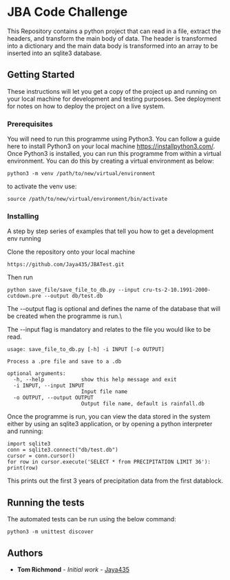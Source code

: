 # JBA Code Challenge

This Repository contains a python project that can read in a file, extract the headers, and transform the main body of data. The header is transformed into a dictionary and the main data body is transformed into an array to be inserted into an sqlite3 database.

## Getting Started

These instructions will let you get a copy of the project up and running on your local machine for development and testing purposes. See deployment for notes on how to deploy the project on a live system.

### Prerequisites

You will need to run this programme using Python3. You can follow a guide here to install Python3 on your local machine https://installpython3.com/. Once Python3 is installed, you can run this programme from within a virtual environment. You can do this by creating a virtual environment as below:

```
python3 -m venv /path/to/new/virtual/environment
```
to activate the venv use:
```
source /path/to/new/virtual/environment/bin/activate
```

### Installing

A step by step series of examples that tell you how to get a development env running

Clone the repository onto your local machine
```
https://github.com/Jaya435/JBATest.git
```
Then run
```
python save_file/save_file_to_db.py --input cru-ts-2-10.1991-2000-cutdown.pre --output db/test.db
```
The --output flag is optional and defines the name of the database that will be created when the programme is run.\

The --input flag is mandatory and relates to the file you would like to be read.

```
usage: save_file_to_db.py [-h] -i INPUT [-o OUTPUT]

Process a .pre file and save to a .db

optional arguments:
  -h, --help            show this help message and exit
  -i INPUT, --input INPUT
                        Input file name
  -o OUTPUT, --output OUTPUT
                        Output file name, default is rainfall.db
```

Once the programme is run, you can view the data stored in the system either by using an sqlite3 application, or by opening a python interpreter and running:
```
import sqlite3
conn = sqlite3.connect("db/test.db")
cursor = conn.cursor()
for row in cursor.execute('SELECT * from PRECIPITATION LIMIT 36'): print(row)
```
This prints out the first 3 years of precipitation data from the first datablock.

## Running the tests

The automated tests can be run using the below command:
```
python3 -m unittest discover
```

## Authors

* **Tom Richmond** - *Initial work* - [Jaya435](https://github.com/Jaya435/)

